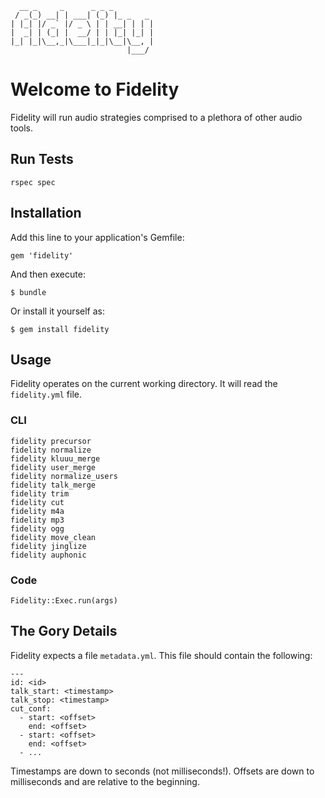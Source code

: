       __ _     _      _ _ _
     / _(_) __| | ___| (_) |_ _   _
    | |_| |/ _` |/ _ \ | | __| | | |
    |  _| | (_| |  __/ | | |_| |_| |
    |_| |_|\__,_|\___|_|_|\__|\__, |
                              |___/
Welcome to Fidelity
===================

Fidelity will run audio strategies comprised to a plethora of other
audio tools.


## Run Tests

    rspec spec


## Installation

Add this line to your application's Gemfile:

    gem 'fidelity'

And then execute:

    $ bundle

Or install it yourself as:

    $ gem install fidelity


## Usage

Fidelity operates on the current working directory. It will read the
`fidelity.yml` file.


### CLI

    fidelity precursor
    fidelity normalize
    fidelity kluuu_merge
    fidelity user_merge
    fidelity normalize_users
    fidelity talk_merge
    fidelity trim
    fidelity cut
    fidelity m4a
    fidelity mp3
    fidelity ogg
    fidelity move_clean
    fidelity jinglize
    fidelity auphonic


### Code

    Fidelity::Exec.run(args)


## The Gory Details

Fidelity expects a file `metadata.yml`. This file should contain the
following:

    ---
    id: <id>
    talk_start: <timestamp>
    talk_stop: <timestamp>
    cut_conf:
      - start: <offset>
        end: <offset>
      - start: <offset>
        end: <offset>
      - ...

Timestamps are down to seconds (not milliseconds!). Offsets are down
to milliseconds and are relative to the beginning.
